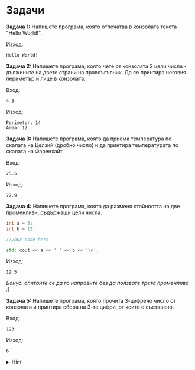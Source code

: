 # Задачи

**Задача 1:**
Напишете програма, която отпечатва в конзолата текста "Hello World!".  

Изход:
```
Hello World!
```

**Задача 2:**
Напишете програма, която чете от конзолата 2 цели числа - дължините на двете страни на правоъгълник. Да се принтира неговия периметър и лице в конзолата.

Вход:
```
4 3
```
Изход:
```
Perimeter: 14
Area: 12
```

**Задача 3:**
Напишете програма, която да приема температура по скалата на Целзий (дробно число) и да принтира температурата по скалата на Фаренхайт.

Вход:
```
25.5
```
Изход:
```
77.9
```

**Задача 4:**
Напишете програма, която да разменя стойността на две променливи, съдържащи цели числа.

``` c++
int a = 5;
int b = 12;

//your code here

std::cout << a << ' ' << b << '\n';
```

Изход:
```
12 5
```
*Бонус: опитайте се да го направите без да ползвате трета променлива :)*

**Задача 5:**
Напишете програма, която прочита 3-цифрено число от конзолата и принтира сбора на 3-те цифри, от които е съставено.

Вход:
```
123
```
Изход:
```
6
```

<details>
<summary>Hint</summary>
Използвайте операторът '%'.
</details>
